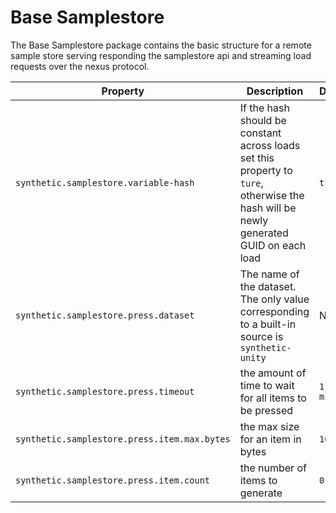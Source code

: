 # Base Samplestore

The Base Samplestore package contains the basic structure for a remote sample store serving responding the samplestore api
and streaming load requests over the nexus protocol.

| Property | Description | Default |
| -------- | ----------- | ------- |
| `synthetic.samplestore.variable-hash` | If the hash should be constant across loads set this property to `ture`, otherwise the hash will be newly generated GUID on each load | `true` |
| `synthetic.samplestore.press.dataset` | The name of the dataset. The only value corresponding to a built-in source is `synthetic-unity` | None |
| `synthetic.samplestore.press.timeout` | the amount of time to wait for all items to be pressed | `1 minute` |
| `synthetic.samplestore.press.item.max.bytes` | the max size for an item in bytes | `10e6` |
| `synthetic.samplestore.press.item.count` | the number of items to generate | `0` |

